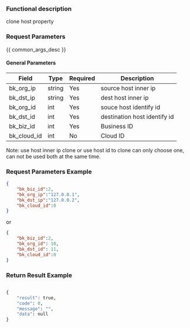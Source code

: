 ### Functional description

clone host property

### Request Parameters

{{ common_args_desc }}

#### General Parameters

| Field        |  Type   | Required	   |  Description                       |
|-------------|---------|--------|-----------------------------|
| bk_org_ip   | string  | Yes     | source host inner ip    |
| bk_dst_ip   | string  | Yes     | dest host inner ip |
| bk_org_id   | int  | Yes    | souce host identify id  |
| bk_dst_id   | int  | Yes    | destination host identify id |
| bk_biz_id   | int     | Yes     | Business ID                      |
| bk_cloud_id | int     | No     | Cloud ID                    |


Note: use host inner ip clone or use host id to clone can only choose one, can not be used both at the same time.

### Request Parameters Example

```json
{
    "bk_biz_id":2,
    "bk_org_ip":"127.0.0.1",
    "bk_dst_ip":"127.0.0.2",
    "bk_cloud_id":0
}
```

or

```json
{
    "bk_biz_id":2,
    "bk_org_id": 10,
    "bk_dst_id": 11,
    "bk_cloud_id":0
}
```


### Return Result Example

```python

{
    "result": true,
    "code": 0,
    "message": "",
    "data": null
}
```
